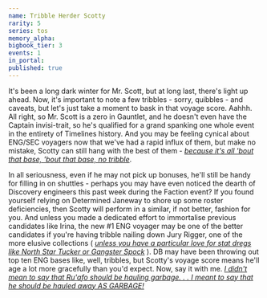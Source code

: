 ```yaml
---
name: Tribble Herder Scotty
rarity: 5
series: tos
memory_alpha:
bigbook_tier: 3
events: 1
in_portal:
published: true
---
```


It's been a long dark winter for Mr. Scott, but at long last, there's light up ahead. Now, it's important to note a few tribbles - sorry, quibbles - and caveats, but let's just take a moment to bask in that voyage score. Aahhh. All right, so Mr. Scott is a zero in Gauntlet, and he doesn't even have the Captain invisi-trait, so he's qualified for a grand spanking one whole event in the entirety of Timelines history. And you may be feeling cynical about ENG/SEC voyagers now that we've had a rapid influx of them, but make no mistake, Scotty can still hang with the best of them - [_because it's all 'bout that base, 'bout that base, no tribble_](https://www.youtube.com/watch?v=7PCkvCPvDXk).

In all seriousness, even if he may not pick up bonuses, he'll still be handy for filling in on shuttles - perhaps you may have even noticed the dearth of Discovery engineers this past week during the Faction event? If you found yourself relying on Determined Janeway to shore up some roster deficiencies, then Scotty will perform in a similar, if not better, fashion for you. And unless you made a dedicated effort to immortalise previous candidates like Irina, the new #1 ENG voyager may be one of the better candidates if you're having tribble nailing down Jury Rigger, one of the more elusive collections ( [_unless you have a particular love for stat dregs like North Star Tucker or Gangster Spock_](https://youtu.be/rxgWHzMvXOY?t=15) ). DB may have been throwing out top ten ENG bases like, well, tribbles, but Scotty's voyage score means he'll age a lot more gracefully than you'd expect. Now, say it with me.  [_I didn't mean to say that Ru'afo should be hauling garbage. . . I meant to say that he should be hauled away AS GARBAGE!_](https://www.youtube.com/watch?v=QsO-7ENKGP4)
